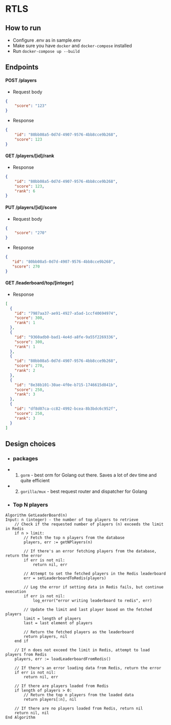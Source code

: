 # RTLS

## How to run
- Configure .env as in sample.env
- Make sure you have `docker` and `docker-compose` installed
- Run `docker-compose up --build`

## Endpoints

#### POST /players
 - Request body
```json
{
    "score": "123"
}
```
- Response
```json
{
    "id": "80bb08a5-0d7d-4907-9576-4bb8cce9b268",
    "score": 123
}
```

#### GET /players/[id]/rank
- Response
```json
{
    "id": "80bb08a5-0d7d-4907-9576-4bb8cce9b268",
    "score": 123,
    "rank": 6
}
```

#### PUT /players/[id]/score
- Request body
```json
{
    "score": "270"
}
```
- Response
```json
{
   "id": "80bb08a5-0d7d-4907-9576-4bb8cce9b268",
   "score": 270
}
```

#### GET /leaderboard/top/[integer]
- Response
```json
[
  {
    "id": "7987aa37-ae91-4927-a5ad-1ccf40694974",
    "score": 300,
    "rank": 1
  },
  {
    "id": "9360adb0-bad1-4e4d-a8fe-9a55f2269336",
    "score": 300,
    "rank": 1
  },
  {
    "id": "80bb08a5-0d7d-4907-9576-4bb8cce9b268",
    "score": 270,
    "rank": 2
  },
  {
    "id": "8e38b101-30ae-4f0e-b715-1746615d841b",
    "score": 250,
    "rank": 3
  },
  {
    "id": "df8d07ca-cc82-4992-bcea-8b3bdc6c952f",
    "score": 250,
    "rank": 3
  }
]
```


## Design choices

- ### packages
- 1. `gorm` - best orm for Golang out there. Saves a lot of dev time and quite efficient
- 2. `gorilla/mux`  - best request router and dispatcher for Golang

- ### Top N players
```
Algorithm GetLeaderBoard(n)
Input: n (integer) - the number of top players to retrieve
    // Check if the requested number of players (n) exceeds the limit in Redis
    if n > limit:
        // Fetch the top n players from the database
        players, err := getNPlayers(n)
        
        // If there's an error fetching players from the database, return the error
        if err is not nil:
            return nil, err
        
        // Attempt to set the fetched players in the Redis leaderboard
        err = setLeaderboardToRedis(players)
        
        // Log the error if setting data in Redis fails, but continue execution
        if err is not nil:
            log_error("error writing leaderboard to redis", err)
        
        // Update the limit and last player based on the fetched players
        limit = length of players
        last = last element of players
        
        // Return the fetched players as the leaderboard
        return players, nil
    end if
    
    // If n does not exceed the limit in Redis, attempt to load players from Redis
    players, err := loadLeaderboardFromRedis()
    
    // If there's an error loading data from Redis, return the error
    if err is not nil:
        return nil, err
    
    // If there are players loaded from Redis
    if length of players > 0:
        // Return the top n players from the loaded data
        return players[:n], nil
    
    // If there are no players loaded from Redis, return nil
    return nil, nil
End Algorithm
```